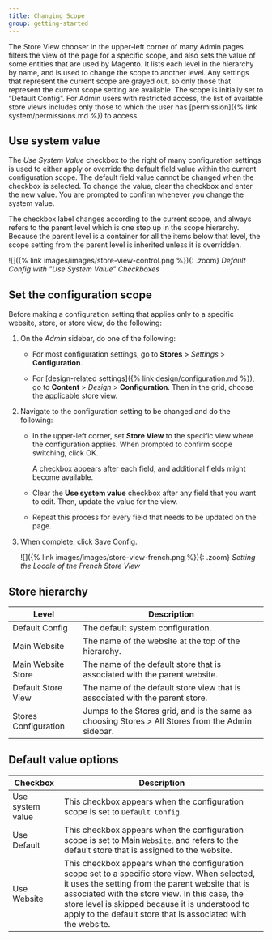 ```yaml
---
title: Changing Scope
group: getting-started
---
```


The Store View chooser in the upper-left corner of many Admin pages filters the view of the page for a specific scope, and also sets the value of some entities that are used by Magento. It lists each level in the hierarchy by name, and is used to change the scope to another level. Any settings that represent the current scope are grayed out, so only those that represent the current scope setting are available. The scope is initially set to “Default Config”. For Admin users with restricted access, the list of available store views includes only those to which the user has [permission]({% link system/permissions.md %}) to access.

## Use system value

The _Use System Value_ checkbox to the right of many configuration settings is used to either apply or override the default field value within the current configuration scope. The default field value cannot be changed when the checkbox is selected. To change the value, clear the checkbox and enter the new value. You are prompted to confirm whenever you change the system value.

The checkbox label changes according to the current scope, and always refers to the parent level which is one step up in the scope hierarchy. Because the parent level is a container for all the items below that level, the scope setting from the parent level is inherited unless it is overridden.

![]({% link images/images/store-view-control.png %}){: .zoom}
_Default Config with "Use System Value" Checkboxes_

## Set the configuration scope

Before making a configuration setting that applies only to a specific website, store, or store view, do the following:

1. On the _Admin_ sidebar, do one of the following:

   - For most configuration settings, go to **Stores** > _Settings_ > **Configuration**.

   - For [design-related settings]({% link design/configuration.md %}), go to **Content** > _Design_ > **Configuration**. Then in the grid, choose the applicable store view.

1. Navigate to the configuration setting to be changed and do the following:

   - In the upper-left corner, set **Store View** to the specific view where the configuration applies. When prompted to confirm scope switching, click <span class="btn">OK</span>.

      A checkbox appears after each field, and additional fields might become available.

   - Clear the **Use system value** checkbox after any field that you want to edit. Then, update the value for the view.

   - Repeat this process for every field that needs to be updated on the page.

1. When complete, click <span class="btn">Save Config</span>.

   ![]({% link images/images/store-view-french.png %}){: .zoom}
   _Setting the Locale of the French Store View_

## Store hierarchy

|Level|Description|
|--- |--- |
|Default Config|The default system configuration.|
|Main Website|The name of the website at the top of the hierarchy.|
|Main Website Store|The name of the default store that is associated with the parent website.|
|Default Store View|The name of the default store view that is associated with the parent store.|
|Stores Configuration|Jumps to the Stores grid, and is the same as choosing Stores > All Stores from the Admin sidebar.|

## Default value options

|Checkbox|Description|
|--- |--- |
|Use system value|This checkbox appears when the configuration scope is set to `Default Config`.|
|Use Default|This checkbox appears when the configuration scope is set to Main `Website`, and refers to the default store that is assigned to the website.|
|Use Website|This checkbox appears when the configuration scope set to a specific store view. When selected, it uses the setting from the parent website that is associated with the store view. In this case, the store level is skipped because it is understood to apply to the default store that is associated with the website.|
